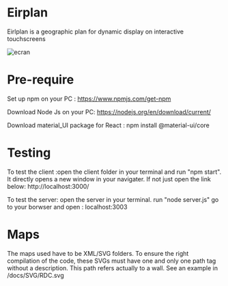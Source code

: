 # Eirplan
Eirlplan is a geographic plan for dynamic display on interactive touchscreens 

![ecran](https://user-images.githubusercontent.com/43380936/96572914-b9d0da00-12cd-11eb-9fd6-cb9b426bbdc0.png)


# Pre-require
Set up npm on your PC : https://www.npmjs.com/get-npm

Download Node Js on your PC: https://nodejs.org/en/download/current/

Download material_UI package for React : npm install @material-ui/core

# Testing
To test the client :open the client folder in your terminal and run "npm start". It directly opens a new window in your navigater.
If not just open the link below: http://localhost:3000/

To test the server: open the server in your terminal.
		    run "node server.js"
		    go to your borwser and open : localhost:3003
# Maps
The maps used have to be XML/SVG folders. 
To ensure the right compilation of the code, these SVGs must have one and only one path tag without a description. This path refers actually to a wall. See an example in /docs/SVG/RDC.svg

